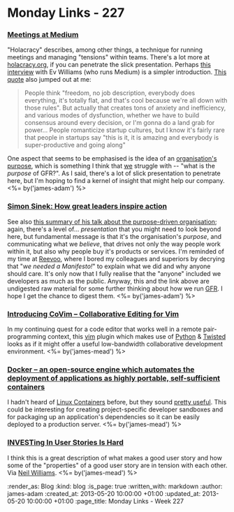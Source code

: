 Monday Links - 227
============

### [Meetings at Medium](https://medium.com/about-holacracy/93446941a52a)

"Holacracy" describes, among other things, a technique for running meetings and managing "tensions" within teams. There's a lot more at [holacracy.org](http://holacracy.org), if you can penetrate the slick presentation. Perhaps [this interview](http://youtu.be/hRleiXJH9_I?t=7m10s) with Ev Williams (who runs Medium) is a simpler introduction. [This quote](http://holacracy.org/blog/evan-williams-on-building-a-mindful-company) also jumped out at me:

> People think "freedom, no job description, everybody does everything, it's totally flat, and that's cool because we're all down with those rules". But actually that creates tons of anxiety and inefficiency, and various modes of dysfunction, whether we have to build consensus around every decision, or I'm gonna do a land grab for power... People romanticize startup cultures, but I know it's fairly rare that people in startups say "this is it, it is amazing and everybody is super-productive and going along"

One aspect that seems to be emphasised is the idea of an [organisation's purpose](http://www.youtube.com/watch?v=knPl11JIuT0&feature=youtu.be), which is something I think that [we](/) struggle with -- "what is the *purpose* of GFR?". As I said, there's a lot of slick presentation to penetrate here, but I'm hoping to find a kernel of insight that might help our company. <%= by('james-adam') %>

### [Simon Sinek: How great leaders inspire action](http://www.ted.com/talks/simon_sinek_how_great_leaders_inspire_action.html)

See also [this summary of his talk about the purpose-driven organisation](http://www.youtube.com/watch?v=MXNvfEm5ezI); again, there's a level of... *presentation* that you might need to look beyond here, but fundamental message is that it's the organisation's *purpose*, and communicating what we *believe*, that drives not only the way people work within it, but also why people buy it's products or services. I'm reminded of my time at [Reevoo](http://www.reevoo.com), where I bored my colleagues and superiors by decrying that "*we needed a Manifesto!*" to explain what we did and why anyone should care. It's only now that I fully realise that the "anyone" included we developers as much as the public. Anyway, this and the link above are undigested raw material for some further thinking about how we run [GFR](/). I hope I get the chance to digest them. <%= by('james-adam') %>

### [Introducing CoVim – Collaborative Editing for Vim](http://www.fredkschott.com/post/50510962864/introducing-covim-collaborative-editing-for-vim)

In my continuing quest for a code editor that works well in a remote pair-programming context, this [vim](http://www.vim.org/) plugin which makes use of [Python](http://www.python.org/) & [Twisted](http://twistedmatrix.com/trac/) looks as if it might offer a useful low-bandwidth collaborative development environment. <%= by('james-mead') %>

### [Docker – an open-source engine which automates the deployment of applications as highly portable, self-sufficient containers](http://www.docker.io/)

I hadn't heard of [Linux Containers](http://lxc.sourceforge.net/) before, but they sound [pretty useful](https://github.com/dotcloud/docker/#better-than-vms). This could be interesting for creating project-specific developer sandboxes and for packaging up an application's dependencies so it can be easily deployed to a production server. <%= by('james-mead') %>

### [INVESTing In User Stories Is Hard](http://www.thesubversiveba.com/2013/05/investing-in-user-stories-is-hard.html)

I think this is a great description of what makes a good user story and how some of the "properties" of a good user story are in tension with each other. Via [Neil Williams](https://twitter.com/neillyneil). <%= by('james-mead') %>

:render_as: Blog
:kind: blog
:is_page: true
:written_with: markdown
:author: james-adam
:created_at: 2013-05-20 10:00:00 +01:00
:updated_at: 2013-05-20 10:00:00 +01:00
:page_title: Monday Links - Week 227
